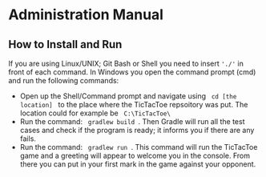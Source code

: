 # Administration Manual

## How to Install and Run
If you are using Linux/UNIX; Git Bash or Shell you need to insert <code>'./'</code> in front of each command. 
In Windows you open the command prompt (cmd) and run the following commands:
  
- Open up the Shell/Command prompt and navigate using <code> cd [the location] </code> to the place where the TicTacToe repsoitory was put. The location could for example be <code> C:\TicTacToe\ </code>
- Run the command: <code> gradlew build </code>. Then Gradle will run all the test cases and check if the program is ready; it informs you if there are any fails.
- Run the command: <code> gradlew run </code>. This command will run the TicTacToe game and a greeting will appear to welcome you in the console. From there you can put in your first mark in the game against your opponent.
